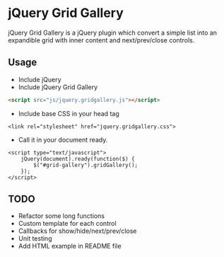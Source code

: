 jQuery Grid Gallery
===================

jQuery Grid Gallery is a jQuery plugin which convert a simple list into an expandible grid with inner content and next/prev/close controls.

Usage
-----
* Include jQuery
* Include jQuery Grid Gallery

```html
<script src="js/jquery.gridgallery.js"></script>
```

* Include base CSS in your head tag

```
<link rel="stylesheet" href="jquery.gridgallery.css">
```

* Call it in your document ready.

```
<script type="text/javascript">
    jQuery(document).ready(function($) {
        $("#grid-gallery").gridGallery();
    });
</script>
```

TODO
----

* Refactor some long functions
* Custom template for each control
* Callbacks for show/hide/next/prev/close
* Unit testing
* Add HTML example in README file
